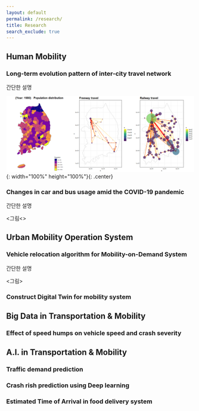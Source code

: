 ```yaml
---
layout: default
permalink: /research/
title: Research
search_exclude: true
---
```


## Human Mobility
### Long-term evolution pattern of inter-city travel network

간단한 설명

![](../images/inter_city_vis.gif){: width="100%" height="100%"}{: .center}

### Changes in car and bus usage amid the COVID-19 pandemic

간단한 설명

<그림<>

## Urban Mobility Operation System

### Vehicle relocation algorithm for Mobility-on-Demand System

간단한 설명

<그림>

### Construct Digital Twin for mobility system


## Big Data in Transportation & Mobility

### Effect of speed humps on vehicle speed and crash severity


## A.I. in Transportation & Mobility

### Traffic demand prediction

### Crash rish prediction using Deep learning

### Estimated Time of Arrival in food delivery system



